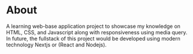 # About

A learning web-base application project to showcase my knowledge on HTML, CSS, and Javascript along with responsiveness using media query. In future, the fullstack of this project would be developed using modern technology Nextjs or (React and Nodejs).
